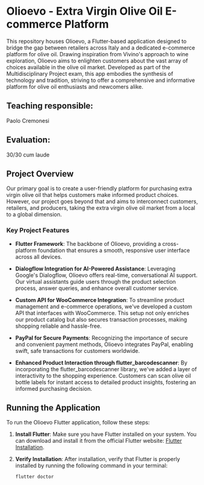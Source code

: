 # Olioevo - Extra Virgin Olive Oil E-commerce Platform

This repository houses Olioevo, a Flutter-based application designed to bridge the gap between retailers across Italy and a dedicated e-commerce platform for olive oil. Drawing inspiration from Vivino's approach to wine exploration, Olioevo aims to enlighten customers about the vast array of choices available in the olive oil market. Developed as part of the Multidisciplinary Project exam, this app embodies the synthesis of technology and tradition, striving to offer a comprehensive and informative platform for olive oil enthusiasts and newcomers alike.

## Teaching responsible: 
Paolo Cremonesi
## Evaluation: 
30/30 cum laude

## Project Overview

Our primary goal is to create a user-friendly platform for purchasing extra virgin olive oil that helps customers make informed product choices. However, our project goes beyond that and aims to interconnect customers, retailers, and producers, taking the extra virgin olive oil market from a local to a global dimension.

### Key Project Features

- **Flutter Framework**: The backbone of Olioevo, providing a cross-platform foundation that ensures a smooth, responsive user interface across all devices.

- **Dialogflow Integration for AI-Powered Assistance**: Leveraging Google's Dialogflow, Olioevo offers real-time, conversational AI support. Our virtual assistants guide users through the product selection process, answer queries, and enhance overall customer service.

- **Custom API for WooCommerce Integration**: To streamline product management and e-commerce operations, we've developed a custom API that interfaces with WooCommerce. This setup not only enriches our product catalog but also secures transaction processes, making shopping reliable and hassle-free.

- **PayPal for Secure Payments**: Recognizing the importance of secure and convenient payment methods, Olioevo integrates PayPal, enabling swift, safe transactions for customers worldwide.

- **Enhanced Product Interaction through flutter_barcodescanner**: By incorporating the flutter_barcodescanner library, we've added a layer of interactivity to the shopping experience. Customers can scan olive oil bottle labels for instant access to detailed product insights, fostering an informed purchasing decision.



## Running the Application

To run the Olioevo Flutter application, follow these steps:

1. **Install Flutter**: Make sure you have Flutter installed on your system. You can download and install it from the official Flutter website: [Flutter Installation](https://flutter.dev/docs/get-started/install).

2. **Verify Installation**: After installation, verify that Flutter is properly installed by running the following command in your terminal:

   ```bash
   flutter doctor

